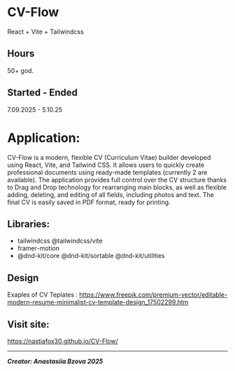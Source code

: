 # CV-Flow
React + Vite + Tailwindcss

## Hours
50+ god.

## Started - Ended
7.09.2025 - 5.10.25


# Application:
CV-Flow is a modern, flexible CV (Curriculum Vitae) builder developed using React, Vite, and Tailwind CSS. It allows users to quickly create professional documents using ready-made templates (currently 2 are available). The application provides full control over the CV structure thanks to Drag and Drop technology for rearranging main blocks, as well as flexible adding, deleting, and editing of all fields, including photos and text. The final CV is easily saved in PDF format, ready for printing.


## Libraries:
- tailwindcss @tailwindcss/vite
- framer-motion
- @dnd-kit/core @dnd-kit/sortable @dnd-kit/utilities

## Design
Exaples of CV Teplates :
https://www.freepik.com/premium-vector/editable-modern-resume-minimalist-cv-template-design_17502299.htm


## Visit site: 
https://nastiafox30.github.io/CV-Flow/

---------------------------------------------------------------
_**Creator: Anastasiia Bzova 2025**_
